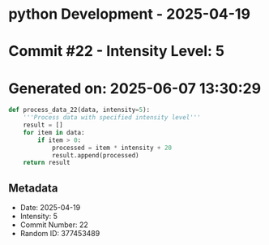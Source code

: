 ﻿# python Development - 2025-04-19
# Commit #22 - Intensity Level: 5
# Generated on: 2025-06-07 13:30:29
```python
def process_data_22(data, intensity=5):
    '''Process data with specified intensity level'''
    result = []
    for item in data:
        if item > 0:
            processed = item * intensity + 20
            result.append(processed)
    return result
```
## Metadata
- Date: 2025-04-19
- Intensity: 5
- Commit Number: 22
- Random ID: 377453489
